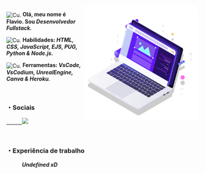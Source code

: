 <img src="Computador.svg" min-width="300px" max-width="300px" width="300px" align="right" alt="Computador">

<p align="left"> 
  <img src="https://media.discordapp.net/attachments/767435333875793930/898293342876614666/Feliz.png" min-width="40px" max-width="40px" width="40px" align="center" alt="Cu."> <strong>Olá, meu nome é Flavio. Sou <em>Desenvolvedor Fullstack.</em></strong>
</p>

<p align="left">
  <img src="https://media.discordapp.net/attachments/767435333875793930/898295621465821194/A.png" min-width="40px" max-width="40px" width="40px" align="center" alt="Cu."> <strong>Habilidades: <em>HTML, CSS, JavaScript, EJS, PUG, Python & Node.js.</em></strong>
</p>

<p align="left">
  <img src="https://cdn.discordapp.com/attachments/767435333875793930/898296918415904839/Drip.png" min-width="40px" max-width="40px" width="40px" align="center" alt="Cu."> <strong>Ferramentas: <em>VsCode, VsCodium, UnrealEngine, Canva & Heroku.</em></strong>
</p>

<br>

### ・Sociais

<p align="left">
  <a href="https://www.instagram.com/flavio.ku.kakak/" alt="Instagram">
⠀⠀⠀⠀<img src="https://img.shields.io/badge/-Instagram-1C1C1C?style=for-the-badge&logo=Instagram&logoColor=b47de8&link=https://www.instagram.com/flavio.ku.kakak/"/>
  </a>
</p>

<br>

### ・Experiência de trabalho

<p align="left">
  <a alt="Experiência">
⠀⠀⠀⠀<em><strong>Undefined xD</strong><em>
  </a>
</p>
